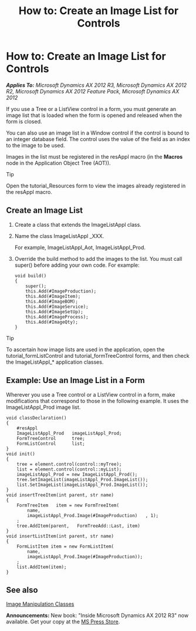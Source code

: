 ﻿---
title: 'How to: Create an Image List for Controls'
TOCTitle: 'How to: Create an Image List for Controls'
ms:assetid: fce02eca-795a-4609-888f-69474431800a
ms:mtpsurl: https://msdn.microsoft.com/en-us/library/Aa892733(v=AX.60)
ms:contentKeyID: 35254202
ms.date: 05/18/2015
mtps_version: v=AX.60
---

# How to: Create an Image List for Controls 


_**Applies To:** Microsoft Dynamics AX 2012 R3, Microsoft Dynamics AX 2012 R2, Microsoft Dynamics AX 2012 Feature Pack, Microsoft Dynamics AX 2012_

If you use a Tree or a ListView control in a form, you must generate an image list that is loaded when the form is opened and released when the form is closed.

You can also use an image list in a Window control if the control is bound to an integer database field. The control uses the value of the field as an index to the image to be used.

Images in the list must be registered in the resAppl macro (in the **Macros** node in the Application Object Tree (AOT)).


> [!TIP]
> <P>Open the tutorial_Resources form to view the images already registered in the resAppl macro.</P>



## Create an Image List

1.  Create a class that extends the ImageListAppl class.

2.  Name the class ImageListAppl \_XXX.
    
    For example, ImageListAppl\_Aot, ImageListAppl\_Prod.

3.  Override the build method to add the images to the list. You must call super() before adding your own code. For example:
    
        void build()
        {
            super(); 
            this.Add(#ImageProduction);
            this.Add(#ImageItem);
            this.Add(#ImageBOM);
            this.Add(#ImageService);
            this.Add(#ImageSetUp);
            this.Add(#ImageProcess);
            this.Add(#ImageQty);
        }


> [!TIP]
> <P>To ascertain how image lists are used in the application, open the tutorial<EM>_</EM>formListControl and tutorial_formTreeControl forms, and then check the ImageListAppl_* application classes.</P>



## Example: Use an Image List in a Form

Wherever you use a Tree control or a ListView control in a form, make modifications that correspond to those in the following example. It uses the ImageListAppl\_Prod image list.

    void classDeclaration()
    {
        #resAppl
        ImageListAppl_Prod   imageListAppl_Prod;
        FormTreeControl      tree;
        FormListControl      list;
    }
    void init()
    {
        tree = element.control(control::myTree);
        list = element.control(control::myList);
        imageListAppl_Prod = new ImageListAppl_Prod();
        tree.SetImageList(imageListAppl_Prod.ImageList());
        list.SetImageList(imageListAppl_Prod.ImageList());
    }
    void insertTreeItem(int parent, str name)
    {
        FormTreeItem   item = new FormTreeItem(
            name,
            imageListAppl_Prod.Image(#ImageProduction)   , 1);
        ;
        tree.AddItem(parent,   FormTreeAdd::Last, item)
    }
    void insertListItem(int parent, str name)
    {
        FormListItem item = new FormListItem(
            name, 
            imageListAppl_Prod.Image(#ImageProduction));
        ;
        list.AddItem(item);
    }

## See also

[Image Manipulation Classes](image-manipulation-classes.md)

  
**Announcements:** New book: "Inside Microsoft Dynamics AX 2012 R3" now available. Get your copy at the [MS Press Store](https://www.microsoftpressstore.com/store/inside-microsoft-dynamics-ax-2012-r3-9780735685109).

